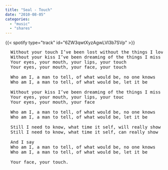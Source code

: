 ```yaml
---
title: "Seal - Touch"
date: "2010-08-05"
categories:
  - "music"
  - "shares"
---
```


{{< spotify type="track" id="6ZW3qwtXyzAgwLVI3b7SVp" >}}

<pre>
  Without your touch I’ve been lost without the things I love
  Without your kiss I’ve been dreaming of the things I miss
  Your eyes, your mouth, your lips, your touch
  Your eyes, your mouth, your face, your touch

  Who am I, a man to tell, of what would be, no one knows
  Who am I, a man to tell, of what would be, let it be

  Without your kiss I’ve been dreaming of the things I miss like
  Your eyes, your mouth, your lips, your touc
  Your eyes, your mouth, your face

  Who am I, a man to tell, of what would be, no one knows
  Who am I, a man to tell, of what would be, let it be

  Still I need to know, what time it self, will really show
  Still I need to know, what time it self, can really show

  And I say
  Who am I, a man to tell, of what would be, no one knows
  Who am I, a man to tell, of what would be, let it be

  Your face, your touch.
</pre>
